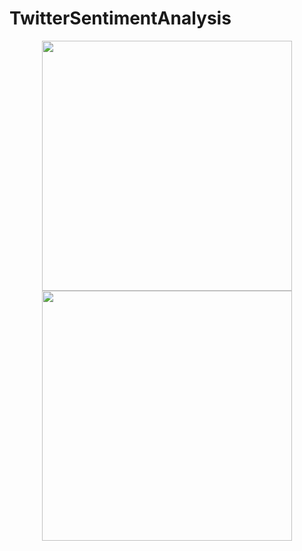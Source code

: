 # TwitterSentimentAnalysis

<p align="center">
<img src="https://github.com/maneesh51/TwitterSentimentAnalysis/blob/main/F1.PNG" width="400">
<img src="https://github.com/maneesh51/TwitterSentimentAnalysis/blob/main/F2.PNG" width="400">
</p>
